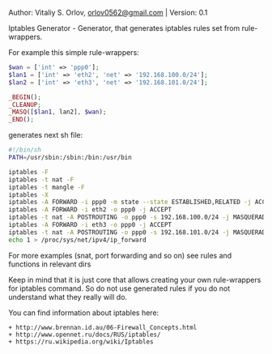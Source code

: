 Author: Vitaliy S. Orlov, orlov0562@gmail.com | Version: 0.1

Iptables Generator - Generator, that generates iptables rules set from rule-wrappers.

For example this simple rule-wrappers:
```php
$wan = ['int' => 'ppp0'];
$lan1 = ['int' => 'eth2', 'net' => '192.168.100.0/24'];
$lan2 = ['int' => 'eth3', 'net' => '192.168.101.0/24'];

_BEGIN();
_CLEANUP;
_MASQ([$lan1, lan2], $wan);
_END();

```
generates next sh file:
```bash
#!/bin/sh
PATH=/usr/sbin:/sbin:/bin:/usr/bin

iptables -F
iptables -t nat -F
iptables -t mangle -F
iptables -X
iptables -A FORWARD -i ppp0 -m state --state ESTABLISHED,RELATED -j ACCEPT
iptables -A FORWARD -i eth2 -o ppp0 -j ACCEPT
iptables -t nat -A POSTROUTING -o ppp0 -s 192.168.100.0/24 -j MASQUERADE
iptables -A FORWARD -i eth3 -o ppp0 -j ACCEPT
iptables -t nat -A POSTROUTING -o ppp0 -s 192.168.101.0/24 -j MASQUERADE
echo 1 > /proc/sys/net/ipv4/ip_forward
```

For more examples (snat, port forwarding and so on) see rules and functions in relevant dirs

Keep in mind that it is just core that allows creating your own rule-wrappers for iptables command.
So do not use generated rules if you do not understand what they really will do.

You can find information about iptables here:
```
+ http://www.brennan.id.au/06-Firewall_Concepts.html
+ http://www.opennet.ru/docs/RUS/iptables/
+ https://ru.wikipedia.org/wiki/Iptables
```
